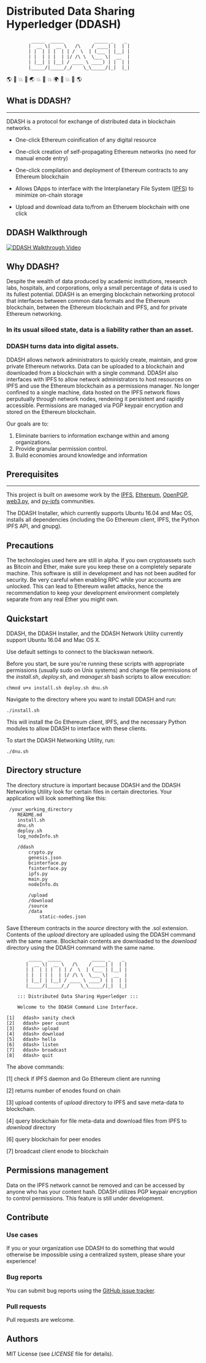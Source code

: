 # Distributed Data Sharing Hyperledger (DDASH)

             _____  _____           _____ _    _ 
            |  __ \|  __ \   /\    / ____| |  | |
            | |  | | |  | | /  \  | (___ | |__| |
            | |  | | |  | |/ /\ \  \___ \|  __  |
            | |__| | |__| / ____ \ ____) | |  | |
            |_____/|_____/_/    \_\_____/|_|  |_|
                                             

:earth_americas: :rocket: :boom: :rocket: :earth_asia: :boom: :rocket: :boom: :earth_africa: :rocket: :boom: :rocket: :earth_americas:


## What is DDASH?
---
DDASH is a protocol for exchange of distributed data in blockchain networks.

* One-click Ethereum coinification of any digital resource

* One-click creation of self-propagating Ethereum networks (no need for manual enode entry)

* One-click compilation and deployment of Ethereum contracts to any Ethereum blockchain 

* Allows DApps to interface with the Interplanetary File System ([IPFS](https://github.com/ipfs/ipfs)) to minimize on-chain storage 

* Upload and download data to/from an Etheruem blockchain with one click

## DDASH Walkthrough 
[![DDASH Walkthrough Video](https://s3-us-west-1.amazonaws.com/ddash/intro.png)](https://youtu.be/dV0Uel2M4kQ)
 

## Why DDASH?
Despite the wealth of data produced by academic institutions, research labs, hospitals, and corporations, only a small percentage of data is used to its fullest potential. DDASH is an emerging blockchain networking protocol that interfaces between common data formats and the Ethereum blockchain, between the Ethereum blockchain and IPFS, and for private Ethereum networking.

### In its usual siloed state, data is a liability rather than an asset.

### DDASH turns data into digital assets.

DDASH allows network administrators to quickly create, maintain, and grow private Ethereum networks. Data can be uploaded to a blockchain and downloaded from a blockchain with a single command. DDASH also interfaces with IPFS to allow network administrators to host resources on IPFS and use the Ethereum blockchain as a permissions manager. No longer confined to a single machine, data hosted on the IPFS network flows perputually through network nodes, rendering it persistent and rapidly accessible. Permissions are managed via PGP keypair encryption and stored on the Ethereum blockchain. 

Our goals are to:

1. Eliminate barriers to information exchange within and among organizations.
2. Provide granular permission control.
3. Build economies around knowledge and information


## Prerequisites
---
This project is built on awesome work by the [IPFS](https://github.com/ipfs/ipfs), [Ethereum](https://www.ethereum.org), [OpenPGP](https://www.openpgp.org), [web3.py](https://github.com/pipermerriam/web3.py), and [py-ipfs](https://github.com/ipfs/py-ipfs-api) communities. 

The DDASH Installer, which currently supports Ubuntu 16.04 and Mac OS, installs all dependencies (including the Go Ethereum client, IPFS, the Python IPFS API, and gnupg).

## Precautions
The technologies used here are still in alpha. If you own cryptoassets such as Bitcoin and Ether, make sure you keep these on a completely separate machine. This software is still in development and has not been audited for security. Be very careful when enabling RPC while your accounts are unlocked. This can lead to Ethereum wallet attacks, hence the recommendation to keep your development environment completely separate from any real Ether you might own.

## Quickstart 
DDASH, the DDASH Installer, and the DDASH Network Utility currently support Ubuntu 16.04 and Mac OS X.

Use default settings to connect to the blackswan network.

Before you start, be sure you're running these scripts with appropriate permissions (usually sudo on Unix systems) and change file permissions of the *install.sh*, *deploy.sh*, and *manager.sh* bash scripts to allow execution:

```
chmod u+x install.sh deploy.sh dnu.sh
```

Navigate to the directory where you want to install DDASH and run:
```
./install.sh
```
This will install the Go Ethereum client, IPFS, and the necessary Python modules to allow DDASH to interface with these clients. 

To start the DDASH Networking Utility, run:
```
./dnu.sh
```

## Directory structure
The directory structure is important because DDASH and the DDASH Networking Utility look for certain files in certain directories. Your application will look something like this:
```
 /your_working_directory
 	README.md
	install.sh
	dnu.sh
	deploy.sh
	log_nodeInfo.sh

    /ddash
		crypto.py
		genesis.json
		bcinterface.py
		fsinterface.py
		ipfs.py
		main.py
		nodeInfo.ds
		
		/upload
		/download
        /source
        /data
	    	static-nodes.json

```
Save Ethereum contracts in the *source* directory with the .sol extension.
Contents of the *upload* directory are uploaded using the DDASH command with the same name. Blockchain contents are downloaded to the *download* directory using the DDASH command with the same name.

```
        _____  _____           _____ _    _ 
       |  __ \|  __ \   /\    / ____| |  | |
       | |  | | |  | | /  \  | (___ | |__| |
       | |  | | |  | |/ /\ \  \___ \|  __  |
       | |__| | |__| / ____ \ ____) | |  | |
       |_____/|_____/_/    \_\_____/|_|  |_|
                                                                
    ::: Distributed Data Sharing Hyperledger :::

    Welcome to the DDASH Command Line Interface.

[1]   ddash> sanity check
[2]   ddash> peer count
[3]   ddash> upload
[4]	  ddash> download
[5]   ddash> hello
[6]   ddash> listen
[7]   ddash> broadcast
[8]	  ddash> quit

```
The above commands:

[1]  check if IPFS daemon and Go Ethereum client are running

[2]  returns number of enodes found on chain

[3]  upload contents of *upload* directory to IPFS and save meta-data to blockchain.

[4]  query blockchain for file meta-data and download files from IPFS to *download* directory

[6] query blockchain for peer enodes

[7] broadcast client enode to blockchain


## Permissions management 
Data on the IPFS network cannot be removed and can be accessed by anyone who has your content hash. DDASH utilizes PGP keypair encryption to control permissions. This feature is still under development.

## Contribute
### Use cases
If you or your organization use DDASH to do something that would otherwise be impossible using a centralized system, please share your experience!

### Bug reports
You can submit bug reports using the [GitHub issue tracker](https://github.com/osmode/ddash/issues).

### Pull requests
Pull requests are welcome.

## Authors
MIT License (see *LICENSE* file for details).

